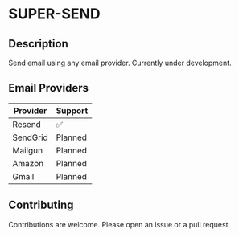 # SUPER-SEND

## Description

Send email using any email provider.
Currently under development.

## Email Providers

| Provider | Support |
| -------- | ------- |
| Resend   | ✅      |
| SendGrid | Planned |
| Mailgun  | Planned |
| Amazon   | Planned |
| Gmail    | Planned |

## Contributing

Contributions are welcome. Please open an issue or a pull request.

